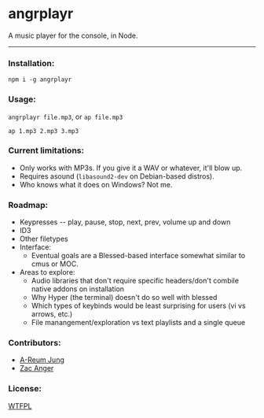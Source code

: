 # angrplayr

A music player for the console, in Node.

--------

### Installation:

`npm i -g angrplayr`

### Usage:

`angrplayr file.mp3`, or `ap file.mp3`

`ap 1.mp3 2.mp3 3.mp3`

### Current limitations:

* Only works with MP3s. If you give it a WAV or whatever, it'll blow up.
* Requires asound (`libasound2-dev` on Debian-based distros).
* Who knows what it does on Windows? Not me.

### Roadmap:

* Keypresses -- play, pause, stop, next, prev, volume up and down
* ID3
* Other filetypes
* Interface:
  * Eventual goals are a Blessed-based interface somewhat similar to cmus or MOC.
* Areas to explore:
  * Audio libraries that don't require specific headers/don't combile native addons on installation
  * Why Hyper (the terminal) doesn't do so well with blessed
  * Which types of keybinds would be least surprising for users (vi vs arrows, etc.)
  * File manangement/exploration vs text playlists and a single queue

### Contributors:

* [A-Reum Jung](https://github.com/princessareum)
* [Zac Anger](https://github.com/zacanger)

### License:
[WTFPL](LICENSE.md)
